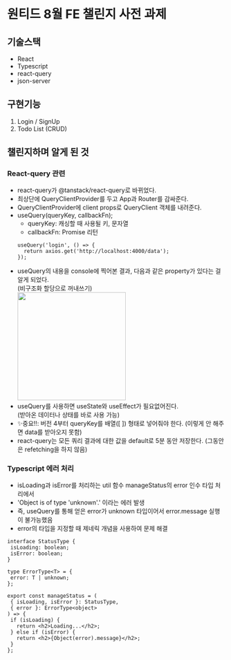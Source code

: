 # 원티드 8월 FE 챌린지 사전 과제

## 기술스택
* React
* Typescript
* react-query
* json-server

## 구현기능
1. Login / SignUp
2. Todo List (CRUD)

## 챌린지하며 알게 된 것
### React-query 관련
* react-query가 @tanstack/react-query로 바뀌었다.
* 최상단에 QueryClientProvider를 두고 App과 Router를 감싸준다.
* QueryClientProvider에 client props로 QueryClient 객체를 내려준다.
* useQuery(queryKey, callbackFn);
  * queryKey: 캐싱할 때 사용될 키, 문자열
  * callbackFn: Promise 리턴
  ```
  useQuery('login', () => {
    return axios.get('http://localhost:4000/data');
  });
  ```
* useQuery의 내용을 console에 찍어본 결과, 다음과 같은 property가 있다는 걸 알게 되었다. <br/>
  (비구조화 할당으로 꺼내쓰기) <br/>
  <img src="https://user-images.githubusercontent.com/68722179/183005676-8161bc09-6f9e-4655-a8d0-75b549cf33ab.png" width="250" />
* useQuery를 사용하면 useState와 useEffect가 필요없어진다. <br/>
  (받아온 데이터나 상태를 바로 사용 가능)
* ✨중요!!: 버전 4부터 queryKey를 배열([ ]) 형태로 넣어줘야 한다. (이렇게 안 해주면 data를 받아오지 못함)
* react-query는 모든 쿼리 결과에 대한 값을 default로 5분 동안 저장한다. (그동안은 refetching을 하지 않음)

### Typescript 에러 처리
* isLoading과 isError를 처리하는 util 함수 manageStatus의 error 인수 타입 처리에서
 * 'Object is of type 'unknown'.' 이라는 에러 발생
 * 즉, useQuery를 통해 얻은 error가 unknown 타입이어서 error.message 실행이 불가능했음
 * error의 타입을 지정할 때 제네릭 개념을 사용하여 문제 해결
 ```
 interface StatusType {
  isLoading: boolean;
  isError: boolean;
}

 type ErrorType<T> = {
  error: T | unknown;
};

export const manageStatus = (
  { isLoading, isError }: StatusType,
  { error }: ErrorType<object>
) => {
  if (isLoading) {
    return <h2>Loading...</h2>;
  } else if (isError) {
    return <h2>{Object(error).message}</h2>;
  }
};
 ```
